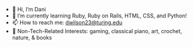 - 👋 Hi, I’m Dani
- 🌱 I’m currently learning Ruby, Ruby on Rails, HTML, CSS, and Python!
- 📫 How to reach me: dwilson23@turing.edu
- 🌻 Non-Tech-Related Interests: gaming, classical piano, art, crochet, nature, & books

<!---
dani-wilson/dani-wilson is a ✨ special ✨ repository because its `README.md` (this file) appears on your GitHub profile.
You can click the Preview link to take a look at your changes.
--->
